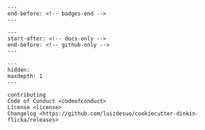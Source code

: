 ```{include} ../README.md
---
end-before: <!-- badges-end -->
---
```

```{include} ../README.md
---
start-after: <!-- docs-only -->
end-before: <!-- github-only -->
---
```

[license]: license
[contributor guide]: contributing

```{toctree}
---
hidden:
maxdepth: 1
---

contributing
Code of Conduct <codeofconduct>
License <license>
Changelog <https://github.com/luizdesuo/cookiecutter-dinkin-flicka/releases>
```